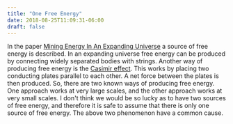 ```yaml
---
title: "One Free Energy"
date: 2018-08-25T11:09:31-06:00
draft: false
---
```


In the paper [Mining Energy In An Expanding Universe](http://adsabs.harvard.edu/full/1995ApJ...446...63H) a source of free energy is described. In an expanding universe free energy can be produced by connecting widely separated bodies with strings. Another way of producing free energy is the [Casimir effect](https://en.wikipedia.org/wiki/Casimir_effect). This works by placing two conducting plates parallel to each other. A net force between the plates is then produced. So, there are two known ways of producing free energy. One approach works at very large scales, and the other approach works at very small scales. I don't think we would be so lucky as to have two sources of free energy, and therefore it is safe to assume that there is only one source of free energy. The above two phenomenon have a common cause.
